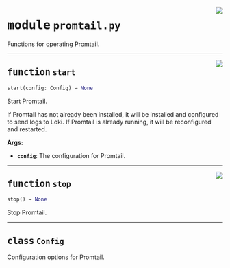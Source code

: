 <!-- markdownlint-disable -->

<a href="../src/promtail.py#L0"><img align="right" style="float:right;" src="https://img.shields.io/badge/-source-cccccc?style=flat-square"></a>

# <kbd>module</kbd> `promtail.py`
Functions for operating Promtail. 


---

<a href="../src/promtail.py#L21"><img align="right" style="float:right;" src="https://img.shields.io/badge/-source-cccccc?style=flat-square"></a>

## <kbd>function</kbd> `start`

```python
start(config: Config) → None
```

Start Promtail. 

If Promtail has not already been installed, it will be installed and configured to send logs to Loki. If Promtail is already running, it will be reconfigured and restarted. 



**Args:**
 
 - <b>`config`</b>:  The configuration for Promtail. 


---

<a href="../src/promtail.py#L33"><img align="right" style="float:right;" src="https://img.shields.io/badge/-source-cccccc?style=flat-square"></a>

## <kbd>function</kbd> `stop`

```python
stop() → None
```

Stop Promtail. 


---

## <kbd>class</kbd> `Config`
Configuration options for Promtail. 





